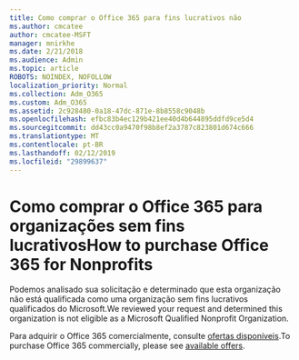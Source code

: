```yaml
---
title: Como comprar o Office 365 para fins lucrativos não
ms.author: cmcatee
author: cmcatee-MSFT
manager: mnirkhe
ms.date: 2/21/2018
ms.audience: Admin
ms.topic: article
ROBOTS: NOINDEX, NOFOLLOW
localization_priority: Normal
ms.collection: Adm_O365
ms.custom: Adm_O365
ms.assetid: 2c928480-0a18-47dc-871e-8b8558c9048b
ms.openlocfilehash: efbc83b4ec129b421ee40d4b644895ddfd9ce5d4
ms.sourcegitcommit: dd43cc0a9470f98b8ef2a3787c823801d674c666
ms.translationtype: MT
ms.contentlocale: pt-BR
ms.lasthandoff: 02/12/2019
ms.locfileid: "29899637"
---
```

# <a name="how-to-purchase-office-365-for-nonprofits"></a><span data-ttu-id="0c662-102">Como comprar o Office 365 para organizações sem fins lucrativos</span><span class="sxs-lookup"><span data-stu-id="0c662-102">How to purchase Office 365 for Nonprofits</span></span>

<span data-ttu-id="0c662-103">Podemos analisado sua solicitação e determinado que esta organização não está qualificada como uma organização sem fins lucrativos qualificados do Microsoft.</span><span class="sxs-lookup"><span data-stu-id="0c662-103">We reviewed your request and determined this organization is not eligible as a Microsoft Qualified Nonprofit Organization.</span></span>
  
<span data-ttu-id="0c662-104">Para adquirir o Office 365 comercialmente, consulte [ofertas disponíveis](https://portal.office.com/AdminPortal/Home).</span><span class="sxs-lookup"><span data-stu-id="0c662-104">To purchase Office 365 commercially, please see [available offers](https://portal.office.com/AdminPortal/Home).</span></span>
  

